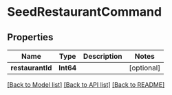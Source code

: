 # SeedRestaurantCommand

## Properties
Name | Type | Description | Notes
------------ | ------------- | ------------- | -------------
**restaurantId** | **Int64** |  | [optional] 

[[Back to Model list]](../README.md#documentation-for-models) [[Back to API list]](../README.md#documentation-for-api-endpoints) [[Back to README]](../README.md)


